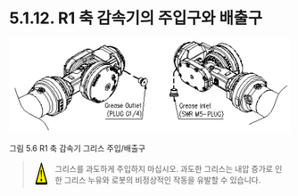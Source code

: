 ﻿# 5.1.12. R1 축 감속기의 주입구와 배출구

![](../../_assets/그림_5.6_6축_감속기_그리스_주입_배출구.png  )

그림 5.6 R1 축 감속기 그리스 주입/배출구


<blockquote>
<table border="0">
<thead>
  <tr>
    <td> <img src="../../_assets/주의표시.png" width = 40 height = 40> </td>
    <td colspan="4">그리스를 과도하게 주입하지 마십시오. 과도한 그리스는 내압 증가로 인한 그리스 누유와 로봇의 비정상적인 작동을 유발할 수 있습니다.</td>
  </tr>
</thead>
</table>  
</blockquote>